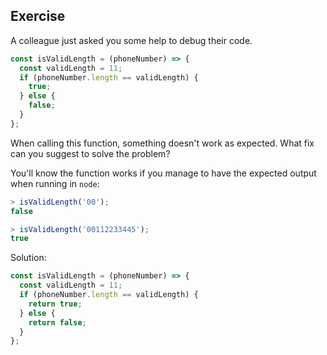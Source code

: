 ## Exercise

A colleague just asked you some help to debug their code.

```javascript
const isValidLength = (phoneNumber) => {
  const validLength = 11;
  if (phoneNumber.length == validLength) {
    true;
  } else {
    false;
  }
};
```

When calling this function, something doesn't work as expected. What fix can you suggest
to solve the problem?

You'll know the function works if you manage to have the expected output when running in
`node`:

```javascript
> isValidLength('00');
false

> isValidLength('00112233445');
true
```

Solution:

```javascript
const isValidLength = (phoneNumber) => {
  const validLength = 11;
  if (phoneNumber.length == validLength) {
    return true;
  } else {
    return false;
  }
};
```
